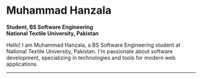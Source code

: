 # Muhammad Hanzala

**Student, BS Software Engineering**  
**National Textile University, Pakistan**

Hello! I am Muhammad Hanzala, a BS Software Engineering student at National Textile University, Pakistan. I'm passionate about software development, specializing in technologies and tools for modern web applications.

---
